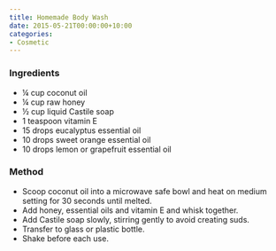```yaml
---
title: Homemade Body Wash
date: 2015-05-21T00:00:00+10:00
categories:
- Cosmetic
---
```









### Ingredients

* ¼ cup coconut oil
* ¼ cup raw honey
* ½ cup liquid Castile soap
* 1 teaspoon vitamin E
* 15 drops eucalyptus essential oil
* 10 drops sweet orange essential oil
* 10 drops lemon or grapefruit essential oil

### Method

* Scoop coconut oil into a microwave safe bowl and heat on medium setting for 30 seconds until melted.
* Add honey, essential oils and vitamin E and whisk together.
* Add Castile soap slowly, stirring gently to avoid creating suds.
* Transfer to glass or plastic bottle.
* Shake before each use.
